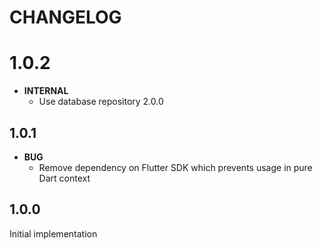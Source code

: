 # CHANGELOG

# 1.0.2
 - **INTERNAL**
    - Use database repository 2.0.0
## 1.0.1

 - **BUG**
   - Remove dependency on Flutter SDK which prevents usage in pure Dart context
## 1.0.0
Initial implementation
